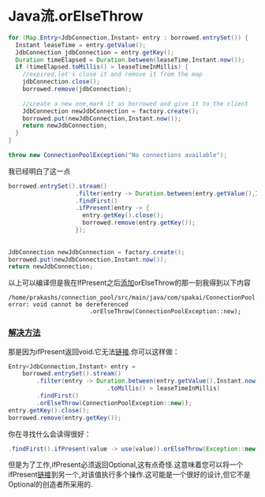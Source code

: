 # Java流.orElseThrow



```java
for (Map.Entry<JdbConnection,Instant> entry : borrowed.entrySet()) {
  Instant leaseTime = entry.getValue();
  JdbConnection jdbConnection = entry.getKey();
  Duration timeElapsed = Duration.between(leaseTime,Instant.now());
  if (timeElapsed.toMillis() > leaseTimeInMillis) {
    //expired,let's close it and remove it from the map
    jdbConnection.close();
    borrowed.remove(jdbConnection);
 
    //create a new one,mark it as borrowed and give it to the client
    JdbConnection newJdbConnection = factory.create();
    borrowed.put(newJdbConnection,Instant.now());
    return newJdbConnection;
  }
}
 
throw new ConnectionPoolException("No connections available");
```

我已经明白了这一点



```java
borrowed.entrySet().stream()
                   .filter(entry -> Duration.between(entry.getValue(),Instant.now()).toMillis() > leaseTimeInMillis)
                   .findFirst()
                   .ifPresent(entry -> {
                     entry.getKey().close();
                     borrowed.remove(entry.getKey());
                   });
 
 
JdbConnection newJdbConnection = factory.create();
borrowed.put(newJdbConnection,Instant.now());
return newJdbConnection;
```

以上可以编译但是我在IfPresent之后[添加](https://www.jb51.cc/tag/tianjia/)orElseThrow的那一刻我得到以下内容

```shell
/home/prakashs/connection_pool/src/main/java/com/spakai/ConnectionPool.java:83: error: void cannot be dereferenced
                       .orElseThrow(ConnectionPoolException::new);
```

### [解决方法](https://www.jb51.cc/tag/jiejuefangfa/)

那是因为ifPresent返回void.它无法[链接](https://www.jb51.cc/tag/lianjie/).你可以这样做：

```java
Entry<JdbConnection,Instant> entry =
    borrowed.entrySet().stream()
        .filter(entry -> Duration.between(entry.getValue(),Instant.now())
                            .toMillis() > leaseTimeInMillis)
        .findFirst()
        .orElseThrow(ConnectionPoolException::new));
entry.getKey().close();
borrowed.remove(entry.getKey());
```

你在寻找什么会读得很好：

```java
.findFirst().ifPresent(value -> use(value)).orElseThrow(Exception::new);
```

但是为了工作,ifPresent必须返回Optional,这有点奇怪.这意味着您可以将一个ifPresent[链接](https://www.jb51.cc/tag/lianjie/)到另一个,对该值执行多个操作.这可能是一个很好的设计,但它不是Optional的创造者所采用的.

